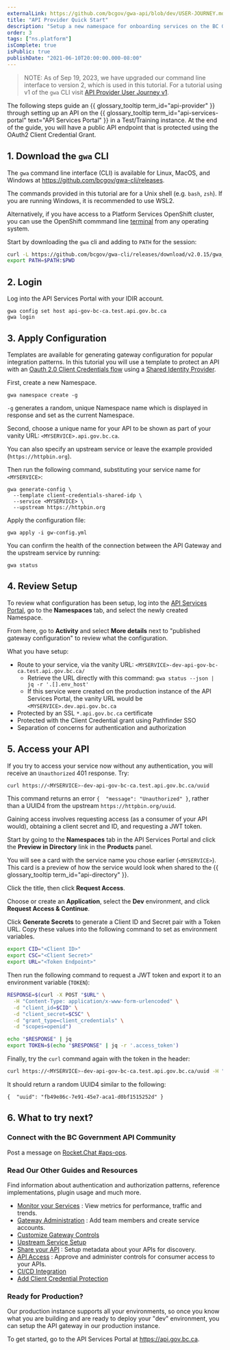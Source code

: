```yaml
---
externalLink: https://github.com/bcgov/gwa-api/blob/dev/USER-JOURNEY.md
title: "API Provider Quick Start"
description: "Setup a new namespace for onboarding services on the BC Gov API Gateway."
order: 3
tags: ["ns.platform"]
isComplete: true
isPublic: true
publishDate: "2021-06-10T20:00:00.000-08:00"
---
```


> NOTE: As of Sep 19, 2023, we have upgraded our command line interface to version 2, which is used in this tutorial. 
> For a tutorial using v1 of the `gwa` CLI visit [API Provider User Journey v1](/guides/owner-journey-v1.md).

The following steps guide an {{ glossary_tooltip term_id="api-provider" }} through setting up an API on the {{ glossary_tooltip term_id="api-services-portal" text="API Services Portal" }} in a Test/Training instance. 
At the end of the guide, you will have a public API endpoint that is protected using the OAuth2 Client Credential Grant.

## 1. Download the `gwa` CLI

The `gwa` command line interface (CLI) is available for Linux, MacOS, and Windows at https://github.com/bcgov/gwa-cli/releases. 

The commands provided in this tutorial are for a Unix shell (e.g. `bash`, `zsh`). If you are running Windows, it is recommended to use WSL2. 

Alternatively, if you have access to a Platform Services OpenShift cluster, you can use the OpenShift commmand line [terminal](https://console.apps.silver.devops.gov.bc.ca/terminal) from any operating system.

Start by downloading the `gwa` cli and adding to `PATH` for the session:

```sh
curl -L https://github.com/bcgov/gwa-cli/releases/download/v2.0.15/gwa_Linux_x86_64.tgz | tar -zxf -
export PATH=$PATH:$PWD
```

## 2. Login

Log into the API Services Portal with your IDIR account.

```
gwa config set host api-gov-bc-ca.test.api.gov.bc.ca
gwa login
```

## 3. Apply Configuration

Templates are available for generating gateway configuration for popular integration patterns. In this tutorial you will use a template to protect an API with an [Oauth 2.0 Client Credentials flow](/how-to/client-cred-flow.md) using a [Shared Identity Provider](/how-to/client-cred-flow.md/#2-grant-access-to-the-identity-provider).

First, create a new Namespace. 

```
gwa namespace create -g
```

`-g` generates a random, unique Namespace name which is displayed in response and set as the current Namespace.

Second, choose a unique name for your API to be shown as part of your vanity URL: `<MYSERVICE>.api.gov.bc.ca`.

You can also specify an upstream service or leave the example provided (`https://httpbin.org`).

Then run the following command, substituting your service name for `<MYSERVICE>`:

```
gwa generate-config \
  --template client-credentials-shared-idp \
  --service <MYSERVICE> \
  --upstream https://httpbin.org
```

Apply the configuration file:

```
gwa apply -i gw-config.yml
```

You can confirm the health of the connection between the API Gateway and the upstream service by running:

```
gwa status
```

## 4. Review Setup

To review what configuration has been setup, log into the [API Services Portal](https://api-gov-bc-ca.test.api.gov.bc.ca), go to the **Namespaces** tab, and select the newly created Namespace.

From here, go to **Activity** and select **More details** next to "published gateway configuration" to review what the configuration.

What you have setup:

- Route to your service, via the vanity URL: `<MYSERVICE>-dev-api-gov-bc-ca.test.api.gov.bc.ca/`
  - Retrieve the URL directly with this command: `gwa status --json | jq -r '.[].env_host'`
  - If this service were created on the production instance of the API Services Portal, the vanity URL would be `<MYSERVICE>.dev.api.gov.bc.ca`
- Protected by an SSL `*.api.gov.bc.ca` certificate
- Protected with the Client Credential grant using Pathfinder SSO
- Separation of concerns for authentication and authorization

## 5. Access your API

If you try to access your service now without any authentication, you will receive an `Unauthorized` 401 response. Try:

```sh
curl https://<MYSERVICE>-dev-api-gov-bc-ca.test.api.gov.bc.ca/uuid
```

This command returns an error `{  "message": "Unauthorized" }`, rather than a UUID4 from the upstream `https://httpbin.org/uuid`.

Gaining access involves requesting access (as a consumer of your API would), obtaining a client secret and ID, and requesting a JWT token.

Start by going to the **Namespaces** tab in the API Services Portal and click the **Preview in Directory** link in the **Products** panel.

You will see a card with the service name you chose earlier (`<MYSERVICE>`). This card is a preview of how the service would look when shared to the {{ glossary_tooltip term_id="api-directory" }}.

Click the title, then click **Request Access**.

Choose or create an **Application**, select the **Dev** environment, and click **Request Access & Continue**.

Click **Generate Secrets** to generate a Client ID and Secret pair with a Token URL. Copy these values into the following command to set as environment variables.

```sh
export CID="<Client ID>"
export CSC="<Client Secret>"
export URL="<Token Endpoint>"
```

Then run the following command to request a JWT token and export it to an environment variable (`TOKEN`):

```sh
RESPONSE=$(curl -X POST "$URL" \
  -H "Content-Type: application/x-www-form-urlencoded" \
  -d "client_id=$CID" \
  -d "client_secret=$CSC" \
  -d "grant_type=client_credentials" \
  -d "scopes=openid")

echo "$RESPONSE" | jq
export TOKEN=$(echo "$RESPONSE" | jq -r '.access_token')
```

Finally, try the `curl` command again with the token in the header:

```sh
curl https://<MYSERVICE>-dev-api-gov-bc-ca.test.api.gov.bc.ca/uuid -H "Authorization: Bearer $TOKEN"
```

It should return a random UUID4 similar to the following:

`{  "uuid": "fb49e86c-7e91-45e7-aca1-d0bf1515252d" }`


## 6. What to try next?

### Connect with the BC Government API Community

Post a message on [Rocket.Chat #aps-ops](https://chat.developer.gov.bc.ca/channel/aps-ops).

### Read Our Other Guides and Resources

Find information about authentication and authorization patterns, reference implementations, plugin usage and much more.

- [Monitor your Services](/resources/monitoring.md) : View metrics for performance, traffic and trends.
- [Gateway Administration](/resources/gateway-admin.md) : Add team members and create service accounts.
- [Customize Gateway Controls](/how-to/create-gateway-service.md)
- [Upstream Service Setup](/resources/upstream-services.md)
- [Share your API](/how-to/api-discovery.md) : Setup metadata about your APIs for discovery.
- [API Access](/resources/api-access.md) : Approve and administer controls for consumer access to your APIs.
- [CI/CD Integration](/resources/cicd-integration.md)
- [Add Client Credential Protection](/how-to/client-cred-flow.md)

### Ready for Production?

Our production instance supports all your environments, so once you know what
you are building and are ready to deploy your "dev" environment, you can setup
the API gateway in our production instance.

To get started, go to the API Services Portal at https://api.gov.bc.ca.
